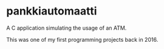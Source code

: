 # pankkiautomaatti
A C application simulating the usage of an ATM.

This was one of my first programming projects back in 2016.
